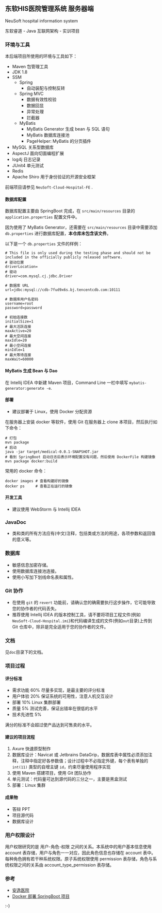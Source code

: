 ## 东软HIS医院管理系统 服务器端

NeuSoft hospital information system

东软睿道 - Java 互联网架构 - 实训项目

### 环境与工具

本后端项目所使用的环境与工具如下：

- Maven 包管理工具
- JDK 1.8
- SSM
    - Spring
        - 自动装配与控制反转
    - Spring MVC
        - 数据有效性校验
        - 数据回显
        - 异常处理
        - 拦截器
    - MyBatis
        - MyBatis Generator 生成 bean 与 SQL 语句
        - MyBatis 数据库连接池
        - PageHelper: MyBatis 的分页插件
- MySQL 关系型数据库
- AspectJ 面向切面编程扩展
- log4j 日志记录
- JUnit4 单元测试
- Redis
- Apache Shiro 用于身份验证的开源安全框架

前端项目请参见 `NeuSoft-Cloud-Hospital-FE` .

#### 数据库配置

数据库配置主要由 SpringBoot 完成，在 `src/main/resources` 目录的 `application.properties` 配置文件中。

因为使用了 MyBatis Generator，还需要在 `src/main/resources` 目录中需要添加 `db.properties` 进行数据库配置，**本仓库未包含该文件**。

以下是一个 `db.properties` 文件的样例：

```
# This file is only used during the testing phase and should not be included in the officially publicly released software.
# 驱动位置
driverLocation=
# 驱动
driver=com.mysql.cj.jdbc.Driver

# 数据库 URL
url=jdbc:mysql://cdb-7fud9x6s.bj.tencentcdb.com:10111

# 数据库用户名密码
username=root
password=password

# 初始连接数
initialSize=1
# 最大活跃连接
maxActive=20
# 最大空闲连接
maxIdle=20
# 最小空闲连接
minIdle=1
# 最大等待连接
maxWait=60000
```

#### MyBatis 生成 Bean 与 Dao

在 Intellij IDEA 中新建 Maven 项目，Command Line 一栏中填写 `mybatis-generator:generate -e`.

#### 部署

- 建议部署于 Linux，使用 Docker 分配资源

在服务器上安装 docker 等软件，使用 Git 在服务器上 clone 本项目，然后执行如下命令：

```
# 打包
mvn package
# 启动
java -jar target/medical-0.0.1-SNAPSHOT.jar 
# 看到 SpringBoot 启动日志后表示环境配置没有问题，然后使用 DockerFile 构建镜像
mvn package docker:build
```

常用的 docker 命令：

```
docker images # 查看构建好的镜像
docker ps     # 查看正在运行的镜像 
```

#### 开发工具

- 建议使用 WebStorm 与 Intellij IDEA

### JavaDoc

- 类和类的所有方法应有(中文)注释，包括类或方法的用途，各项参数和返回值的意义等。

### 数据库

- 敏感信息加密存储。
- 使用数据库连接池连接。
- 使用小写加下划线命名表和属性。

### Git 协作

- 在使用 `git` 的 `revert` 功能前，请确认您的确需要执行这步操作，它可能导致您的协作者的代码丢失。
- 推荐使用 Intellij IDEA 的版本控制工具，请不要将项目工程文件(例如 `NeuSoft-Cloud-Hospital.imi`)和代码编译生成的文件(例如`out`目录)上传到 Git 仓库中，除非是完全适用于您的协作者的文件。

### 文档

见`doc`目录下的文档。

### 项目过程

#### 评分标准

- 需求功能 60% 尽量多实现，是最主要的评分标准
- 用户体验 20% 保证系统的可用性，注意人机交互设计
- 部署 10% Linux 集群部署
- 质量 5% 测试完善，保证出错率在很低的水平
- 技术先进性 5%

满分的标准不会超过使产品达到可售卖的水平。

#### 建议的项目流程

1. Axure 快速原型制作
2. 数据库设计：Navicat 或 Jetbrains DataGrip，数据库表中属性必须添加注释，注释中指定好各参数值；设计过程中不必指定外键，每个表有单独的 `int(11)` 类型的自增主键 `id`，约束尽量使用程序实现
3. 使用 Maven 搭建项目，使用 Git 团队协作
4. 单元测试：代码量可达到源代码的三分之一，主要是黑盒测试
5. 部署：Linux 集群

#### 成果物

- 答辩 PPT
- 项目源代码
- 数据库设计

### 用户权限设计

用户权限研究的是 用户-角色-权限 之间的关系。本系统中的用户基本信息使用 account 表存储，用户与角色一一对应，因此角色信息也存储在 account 表中。每种角色拥有若干种系统权限。原子系统权限使用 permission 表存储，角色与系统权限之间的关系由 account_type_permission 表存储。


### 参考

- [安逸医院](
https://mingmliang.github.io/his-demo/#/home)
- [Docker 部署 SpringBoot 项目](http://www.ityouknow.com/springboot/2018/03/19/spring-boot-docker.html)

:-) 
